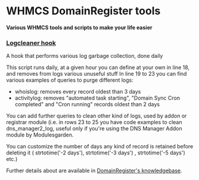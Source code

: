 # WHMCS DomainRegister tools
**Various WHMCS tools and scripts to make your life easier**

### [Logcleaner hook](https://github.com/DomainRegister/WHMCS/blob/master/logcleaner-hook.php)
A hook that performs various log garbage collection, done daily

This script runs daily, at a given hour you can define at your own in line 18, and removes from logs various unuseful stuff 
In line  19 to 23 you can find various examples of queries to purge different logs:
- whoislog: removes every record oldest than 3 days
- activitylog: removes "automated task starting", "Domain Sync Cron completed" and "Cron running" records oldest than 2 days

You can add further queries to clean other kind of logs, used by addon or registrar module (i.e. in rows 23 to 25 you have code examples to clean dns_manager2_log, useful only if
you're using the DNS Manager Addon module by Modulesgarden.

You can customize the number of days any kind of record is retained before deleting it (  strtotime('-2 days'),  strtotime('-3 days') , strtotime('-5 days') etc.)

Further details about are available in [DomainRegister's knowledgebase](https://domainregister.international/index.php/knowledgebase/667/WHMCS---Automated-Log-Cleaning-Hook.html).

